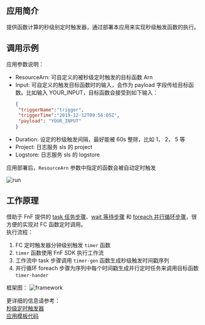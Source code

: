 ## 应用简介

提供函数计算的秒级别定时触发器，通过部署本应用来实现秒级触发函数的执行。


## 调用示例

应用参数说明：<br>
- ResourceArn: 可自定义的被秒级定时触发的目标函数 Arn
- Input: 可自定义的触发目标函数时的输入，会作为 payload 字段传给目标函数。比如输入 YOUR_INPUT，目标函数会接受到如下输入：
    ```json
    {
     "triggerName":"trigger",
     "triggerTime":"2019-12-12T09:56:05Z",
     "payload": "YOUR_INPUT"
    }
    ```
- Duration: 设定的秒级触发间隔，最好能被 60s 整除，比如 1， 2， 5 等
- Project: 日志服务 sls 的 project
- Logstore: 日志服务 sls 的 logstore

应用部署后，`ResourceArn` 参数中指定的函数会被自动定时触发

![run](https://img.alicdn.com/tfs/TB1OmK9thz1gK0jSZSgXXavwpXa-1385-676.gif)


## 工作原理

借助于 FnF 提供的 [task 任务步骤](https://help.aliyun.com/document_detail/122494.html?spm=a2c4g.11186623.6.572.55fd4d68fJF4H4)、[wait 等待步骤](https://help.aliyun.com/document_detail/122495.html?spm=a2c4g.11186623.6.573.b959114bng035d) 和 [foreach 并行循环步骤](https://help.aliyun.com/document_detail/122499.html?spm=a2c4g.11186623.6.577.3fad57c6DAIV6z)，很方便的实现对 FC 函数定时调用。<br>
执行流程：<br>
1. FC 定时触发器分钟级别触发 `timer` 函数<br>
2. `timer` 函数使用 FnF SDK 执行工作流<br>
3. 工作流中 task 步骤调用 `timer-gen` 函数生成秒级触发时间戳序列<br>
4. 并行循环 foreach 步骤为序列中每个时间戳生成并行定时任务来调用目标函数 `timer-hander`

框架图：
![framework](https://img.alicdn.com/tfs/TB1oYolsGL7gK0jSZFBXXXZZpXa-1478-1002.jpg)

更详细的信息请参考：<br>
[秒级定时触发器](https://yq.aliyun.com/articles/739119?msgid=18722108)<br>
[应用模板代码](https://github.com/awesome-fnf/second-level-timer)